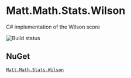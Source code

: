 # Matt.Math.Stats.Wilson

C# implementation of the Wilson score

![Build status](https://switchigan.visualstudio.com/_apis/public/build/definitions/9e65584e-ff3f-4616-b1ab-5227abae1502/12/badge "Build status")

## NuGet

[```Matt.Math.Stats.Wilson```](https://www.nuget.org/packages/Matt.Math.Stats.Wilson/)
